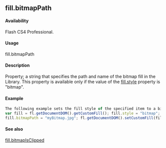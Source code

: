 ## fill.bitmapPath

#### Availability

Flash CS4 Professional.

#### Usage

fill.bitmapPath

#### Description

Property; a string that specifies the path and name of the bitmap fill in the Library. This property is available only if the value of the [fill.style](#_bookmark423) property is "bitmap".

#### Example

```javascript
The following example sets the fill style of the specified item to a bitmap image in the Library:
var fill = fl.getDocumentDOM().getCustomFill(); fill.style = "bitmap";
fill.bitmapPath = "myBitmap.jpg"; fl.getDocumentDOM().setCustomFill(fill);

```
#### See also

[fill.bitmapIsClipped](#_bookmark414)
